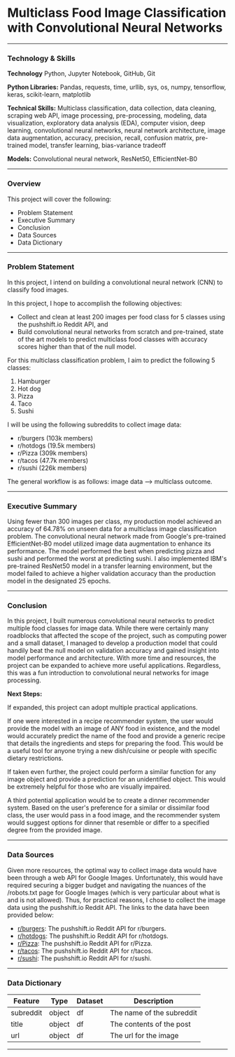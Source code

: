 # Multiclass Food Image Classification with Convolutional Neural Networks

---

### Technology & Skills

**Technology** Python, Jupyter Notebook, GitHub, Git

**Python Libraries:** Pandas, requests, time, urllib, sys, os, numpy, tensorflow, keras, scikit-learn, matplotlib

**Technical Skills:** Multiclass classification, data collection, data cleaning, scraping web API, image processing, pre-processing, modeling, data visualization, exploratory data analysis (EDA), computer vision, deep learning, convolutional neural networks, neural network architecture, image data augmentation, accuracy, precision, recall, confusion matrix, pre-trained model, transfer learning, bias-variance tradeoff

**Models:** Convolutional neural network, ResNet50, EfficientNet-B0

---

### Overview

This project will cover the following:
- Problem Statement
- Executive Summary
- Conclusion
- Data Sources
- Data Dictionary

---

### Problem Statement

In this project, I intend on building a convolutional neural network (CNN) to classify food images.

In this project, I hope to accomplish the following objectives:
- Collect and clean at least 200 images per food class for 5 classes using the pushshift.io Reddit API, and
- Build convolutional neural networks from scratch and pre-trained, state of the art models to predict multiclass food classes with accuracy scores higher than that of the null model.

For this multiclass classification problem, I aim to predict the following 5 classes:
1. Hamburger
2. Hot dog
3. Pizza
4. Taco
5. Sushi

I will be using the following subreddits to collect image data:
- r/burgers (103k members)
- r/hotdogs (19.5k members)
- r/Pizza (309k members)
- r/tacos (47.7k members)
- r/sushi (226k members)

The general workflow is as follows: image data --> multiclass outcome.

---

### Executive Summary

Using fewer than 300 images per class, my production model achieved an accuracy of 64.78% on unseen data for a multiclass image classification problem. The convolutional neural network made from Google's pre-trained EfficientNet-B0 model utilized image data augmentation to enhance its performance. The model performed the best when predicting pizza and sushi and performed the worst at predicting sushi. I also implemented IBM's pre-trained ResNet50 model in a transfer learning environment, but the model failed to achieve a higher validation accuracy than the production model in the designated 25 epochs.

---

### Conclusion

In this project, I built numerous convolutional neural networks to predict multiple food classes for image data. While there were certainly many roadblocks that affected the scope of the project, such as computing power and a small dataset, I managed to develop a production model that could handily beat the null model on validation accuracy and gained insight into model performance and architecture. With more time and resources, the project can be expanded to achieve more useful applications. Regardless, this was a fun introduction to convolutional neural networks for image processing.

**Next Steps:** 

If expanded, this project can adopt multiple practical applications.

If one were interested in a recipe recommender system, the user would provide the model with an image of ANY food in existence, and the model would accurately predict the name of the food and provide a generic recipe that details the ingredients and steps for preparing the food. This would be a useful tool for anyone trying a new dish/cuisine or people with specific dietary restrictions. 

If taken even further, the project could perform a similar function for any image object and provide a prediction for an unidentified object. This would be extremely helpful for those who are visually impaired.

A third potential application would be to create a dinner recommender system. Based on the user's preference for a similar or dissimilar food class, the user would pass in a food image, and the recommender system would suggest options for dinner that resemble or differ to a specified degree from the provided image.

---

### Data Sources

Given more resources, the optimal way to collect image data would have been through a web API for Google Images. Unfortunately, this would have required securing a bigger budget and navigating the nuances of the /robots.txt page for Google Images (which is very particular about what is and is not allowed). Thus, for practical reasons, I chose to collect the image data using the pushshift.io Reddit API. The links to the data have been provided below:
- [r/burgers](https://api.pushshift.io/reddit/search/submission?subreddit=burgers): The pushshift.io Reddit API for r/burgers.
- [r/hotdogs](https://api.pushshift.io/reddit/search/submission?subreddit=hotdogs): The pushshift.io Reddit API for r/hotdogs.
- [r/Pizza](https://api.pushshift.io/reddit/search/submission?subreddit=Pizza): The pushshift.io Reddit API for r/Pizza.
- [r/tacos](https://api.pushshift.io/reddit/search/submission?subreddit=tacos): The pushshift.io Reddit API for r/tacos.
- [r/sushi](https://api.pushshift.io/reddit/search/submission?subreddit=sushi): The pushshift.io Reddit API for r/sushi.

---

### Data Dictionary

|Feature|Type|Dataset|Description|
|---|---|---|---|
|subreddit|object|df|The name of the subreddit|
|title|object|df|The contents of the post|
|url|object|df|The url for the image|

---